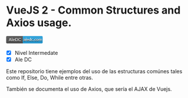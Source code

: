 # VueJS 2 - Common Structures and Axios usage.
[<img src="https://github.com/aledc7/PHP-Certification/blob/master/aledc-logo.png?raw=true">](https://aledc.com)

- [x] Nivel Intermedate
- [x] Ale DC

Este repositorio tiene ejemplos del uso de las estructuras comúnes tales como If, Else, Do, While entre otras.

También se documenta el uso de Axios, que sería el AJAX de Vuejs.

